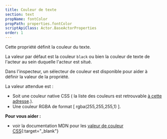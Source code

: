 ```yaml
---
title: Couleur de texte
section: text
propName: fontColor
propPath: properties.fontColor
scriptApiClass: Actor.BaseActorProperties
order: 1
---
```

Cette propriété définit la couleur du texte.

La valeur par défaut est la couleur `black` ou bien la couleur de texte de l'acteur au sein duquelle l'acteur est situé.

Dans l'inspecteur, un sélecteur de couleur est disponible pour aider à définir la valeur de la propriété.

La valeur attendue est :
- Soit une couleur native CSS ( la liste des couleurs est retrouvable [à cette adresse](https://www.w3schools.com/cssref/css_colors.asp).).
- Une couleur RGBA de format [ rgba(255,255,255,1) ].

**Pour vous aider :**
- voir la documentation MDN pour les [valeur de couleur CSS](https://developer.mozilla.org/fr/docs/Web/CSS/color_value){:target="_blank"}